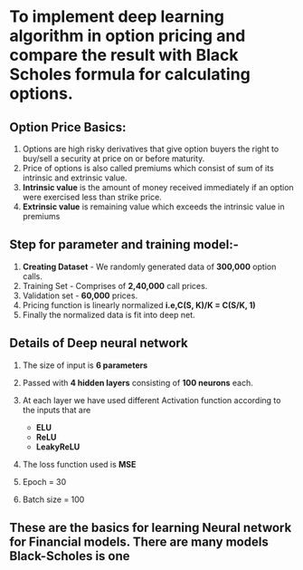 # To implement deep learning algorithm in option pricing and compare the result with Black Scholes formula for calculating options.

## Option Price Basics:

1. Options are high risky derivatives that give option buyers the right to buy/sell a
   security at price on or before maturity.
2. Price of options is also called premiums which consist of sum of its intrinsic and
   extrinsic value.
3. **Intrinsic value** is the amount of money received immediately if an option were
   exercised less than strike price.
4. **Extrinsic value** is remaining value which exceeds the intrinsic value in premiums

## Step for parameter and training model:-

1. **Creating Dataset** - We randomly generated data of **300,000** option calls.
2. Training Set - Comprises of **2,40,000** call prices.
3. Validation set - **60,000** prices.
4. Pricing function is linearly normalized **i.e,C(S, K)/K = C(S/K, 1)**
5. Finally the normalized data is fit into deep net. 

## Details of Deep neural network

1. The size of input is **6 parameters**
2. Passed with **4 hidden layers** consisting of **100 neurons** each.
3. At each layer we have used different Activation function according to the inputs that are
    - **ELU**
    - **ReLU**
    - **LeakyReLU**

4. The loss function used is **MSE**
5. Epoch = 30
6. Batch size = 100

## These are the basics for learning Neural network for Financial models. There are many models Black-Scholes is one
